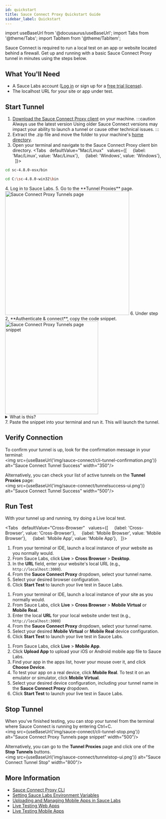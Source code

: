 ```yaml
---
id: quickstart
title: Sauce Connect Proxy Quickstart Guide
sidebar_label: Quickstart
---
```


import useBaseUrl from '@docusaurus/useBaseUrl';
import Tabs from '@theme/Tabs';
import TabItem from '@theme/TabItem';

Sauce Connect is required to run a local test on an app or website located behind a firewall. Get up and running with a basic Sauce Connect Proxy tunnel in minutes using the steps below.


## What You'll Need
* A Sauce Labs account ([Log in](https://accounts.saucelabs.com/am/XUI/#login/) or sign up for a [free trial license](https://saucelabs.com/sign-up)).
* The localhost URL for your site or app under test.

## Start Tunnel

1. [Download the Sauce Connect Proxy client](/secure-connections/sauce-connect/installation/#downloading-sauce-connect-proxy) on your machine.
:::caution Always use the latest version
Using older Sauce Connect versions may impact your ability to launch a tunnel or cause other technical issues.
:::
2. Extract the .zip file and move the folder to your machine's [home directory](https://en.wikipedia.org/wiki/Home_directory).
3. Open your terminal and navigate to the Sauce Connect Proxy client bin directory.
  <Tabs
    defaultValue="Mac/Linux"
    values={[
      {label: 'Mac/Linux', value: 'Mac/Linux'},
      {label: 'Windows', value: 'Windows'},
    ]}>
  <TabItem value="Mac/Linux">

  ```bash
  cd sc-4.8.0-osx/bin
  ```

  </TabItem>
  <TabItem value="Windows">

  ```bash
  cd C:\sc-4.8.0-win32\bin
  ```

  </TabItem>
  </Tabs>
4. Log in to Sauce Labs.
5. Go to the **Tunnel Proxies** page.<br/><img src={useBaseUrl('img/sauce-connect/tunnelsPage.png')} alt="Sauce Connect Proxy Tunnels page" width="400"/>
6. Under step 2, **Authenticate & connect**, copy the code snippet.<br/><img src={useBaseUrl('img/sauce-connect/configureAuth.png')} alt="Sauce Connect Proxy Tunnels page snippet" width="300"/>
<details><summary>What is this?</summary>
This snippet contains your authentication credentials (username and access key), selects a Sauce Labs Data Center, and applies a name to your tunnel. Optionally, you can rename your tunnel by replacing the value after the <code>--tunnel-name</code> flag.
</details>
7. Paste the snippet into your terminal and run it. This will launch the tunnel.

## Verify Connection

To confirm your tunnel is up, look for the confirmation message in your terminal:<br/><img src={useBaseUrl('img/sauce-connect/cli-tunnel-confirmation.png')} alt="Sauce Connect Tunnel Success" width="350"/>

Alternatively, you can check your list of active tunnels on the **Tunnel Proxies** page:<br/><img src={useBaseUrl('img/sauce-connect/tunnelsuccess-ui.png')} alt="Sauce Connect Tunnel Success" width="500"/>


## Run Test

With your tunnel up and running, try doing a Live <!--or Automated--> local test.

<Tabs
    defaultValue="Cross-Browser"
    values={[
      {label: 'Cross-Browser', value: 'Cross-Browser'},
      {label: 'Mobile Browser', value: 'Mobile Browser'},
      {label: 'Mobile App', value: 'Mobile App'},
    ]}>

<TabItem value="Cross-Browser">

1. From your terminal or IDE, launch a local instance of your website as you normally would.
2. From Sauce Labs, click **Live** > **Cross Browser** > **Desktop**.
3. In the **URL** field, enter your website's local URL (e.g., `http://localhost:3000`).
4. From the **Sauce Connect Proxy** dropdown, select your tunnel name.
5. Select your desired browser configuration.
6. Click **Start Test** to launch your live test in Sauce Labs.

</TabItem>
<TabItem value="Mobile Browser">

1. From your terminal or IDE, launch a local instance of your site as you normally would.
2. From Sauce Labs, click **Live** > **Cross Browser** > **Mobile Virtual** or **Mobile Real**.
3. Enter the local **URL** for your local website under test (e.g., `http://localhost:3000`)
4. From the **Sauce Connect Proxy** dropdown, select your tunnel name.
5. Select your desired **Mobile Virtual** or **Mobile Real** device configuration.
6. Click **Start Test** to launch your live test in Sauce Labs.

</TabItem>
<TabItem value="Mobile App">

1. From Sauce Labs, click **Live** > **Mobile App**.
2. Click **Upload App** to upload your iOS or Android mobile app file to Sauce Labs.
3. Find your app in the apps list, hover your mouse over it, and click **Choose Device**.
4. To test your app on a real device, click **Mobile Real**. To test it on an emulator or simulator, click **Mobile Virtual**.
5. Select your desired device configuration, including your tunnel name in the **Sauce Connect Proxy** dropdown.
6. Click **Start Test** to launch your live test in Sauce Labs.

</TabItem>
</Tabs>


<!--

### Automated

<Tabs
    defaultValue="Cross-Browser (Web)"
    values={[
      {label: 'Cross-Browser (Web)', value: 'Cross-Browser (Web)'},
      {label: 'Mobile Browser', value: 'Mobile Browser'},
      {label: 'Mobile App', value: 'Mobile App'},
    ]}>

<TabItem value="Cross-Browser (Web)">

1. Open your automated test script. If you don't have one, try using one of our [sample scripts](https://github.com/saucelabs-training).
2. In your `sauce:options` capabilities section, add the `tunnelName` capability. The value needs to match what you named your tunnel in the CLI terminal (`--tunnel-name`) at launch. Here's an example:
  ```js
  capabilities: {
    browserName: 'chrome',
    browserVersion: '87.0',
    'sauce:options': {
      username: <your username>,
      accessKey: <your access key>,
      tunnelName: <your tunnel name>,
    },
  },
  ```

</TabItem>
<TabItem value="Mobile Browser">

1. Open your automated test script. If you don't have one, try using one of our [sample scripts](https://github.com/saucelabs-training).
2. In your `sauce:options` capabilities section, add the `tunnelName` capability. The value needs to match what you named your tunnel in the CLI terminal (`--tunnel-name`) at launch. Here's an example:
  ```js
  capabilities: {
    browserName: 'chrome',
    browserVersion: '87.0',
    'sauce:options': {
      username: <your username>,
      accessKey: <your access key>,
      tunnelName: <your tunnel name>,
    },
  },
  ```

</TabItem>
<TabItem value="Mobile App">

1. First, you'll need to upload your iOS or Android mobile app file to Sauce Storage. You can either [upload it through the UI](/mobile-apps/live-testing/live-mobile-app-testing/#uploading-an-app) - or - [upload it programmatically via our REST API](/dev/api/storage/#upload-file-to-app-storage) so that Sauce Labs emulators, simulators, and real devices can connect to it.
2. Open your automated test script. If you don't have one, try using one of our [sample scripts](https://github.com/saucelabs-training).
3. In your `sauce:options` capabilities section, add the `tunnelName` capability. The value needs to match what you named your tunnel in the CLI terminal (`--tunnel-name`) at launch. Here's an example:
  ```js
  capabilities: {
    browserName: 'chrome',
    browserVersion: '87.0',
    'sauce:options': {
      username: <your username>,
      accessKey: <your access key>,
      tunnelName: <your tunnel name>,
    },
  },
  ```

</TabItem>
</Tabs>

-->

## Stop Tunnel

When you've finished testing, you can stop your tunnel from the terminal where Sauce Connect is running by entering Ctrl+C.<br/><img src={useBaseUrl('img/sauce-connect/cli-tunnel-stop.png')} alt="Sauce Connect Proxy Tunnels page snippet" width="500"/>

Alternatively, you can go to the **Tunnel Proxies** page and click one of the **Stop Tunnels** buttons.<br/><img src={useBaseUrl('img/sauce-connect/tunnelstop-ui.png')} alt="Sauce Connect Tunnel Stop" width="800"/>


## More Information

* [Sauce Connect Proxy CLI](/dev/cli/sauce-connect-proxy/)
* [Setting Sauce Labs Environment Variables](/secure-connections/sauce-connect/setup-configuration/environment-variables/)
* [Uploading and Managing Mobile Apps in Sauce Labs](/mobile-apps/app-storage)
* [Live Testing Web Apps](/web-apps/live-testing/live-cross-browser-testing/)
* [Live Testing Mobile Apps](/mobile-apps/live-testing/live-mobile-app-testing/)
